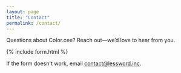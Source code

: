 ```yaml
---
layout: page
title: "Contact"
permalink: /contact/
---
```

<p>Questions about Color.cee? Reach out—we’d love to hear from you.</p>
{% include form.html %}
<p>If the form doesn't work, email <a href="mailto:contact@lessword.inc">contact@lessword.inc</a>.</p>

<!-- TODO: Replace with your exact Contact page copy if provided. -->
